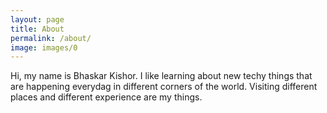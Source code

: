 ```yaml
---
layout: page
title: About
permalink: /about/
image: images/0
---
```


Hi, my name is Bhaskar Kishor. I like learning about new techy things that are happening everydag in different corners of the world. Visiting different places and different experience are my things.